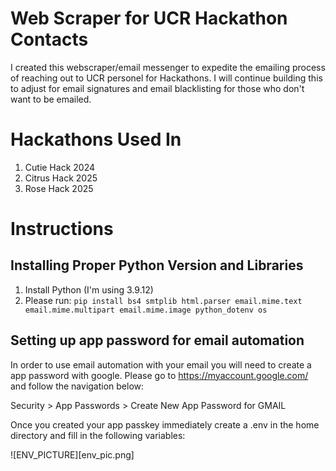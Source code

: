 # Web Scraper for UCR Hackathon Contacts

I created this webscraper/email messenger to expedite the emailing process of reaching out to UCR personel for Hackathons. I will continue building this to adjust for email signatures and email blacklisting for those who don't want to be emailed.

# Hackathons Used In
1. Cutie Hack 2024
2. Citrus Hack 2025
3. Rose Hack 2025

# Instructions
## Installing Proper Python Version and Libraries
1. Install Python (I'm using 3.9.12)
2. Please run:
`pip install bs4 smtplib html.parser email.mime.text email.mime.multipart email.mime.image python_dotenv os`

## Setting up app password for email automation

In order to use email automation with your email you will need to create a app password with google. Please go to https://myaccount.google.com/ and follow the navigation below:

Security > App Passwords > Create New App Password for GMAIL

Once you created your app passkey immediately create a .env in the home directory and fill in the following variables:

![ENV_PICTURE][env_pic.png]